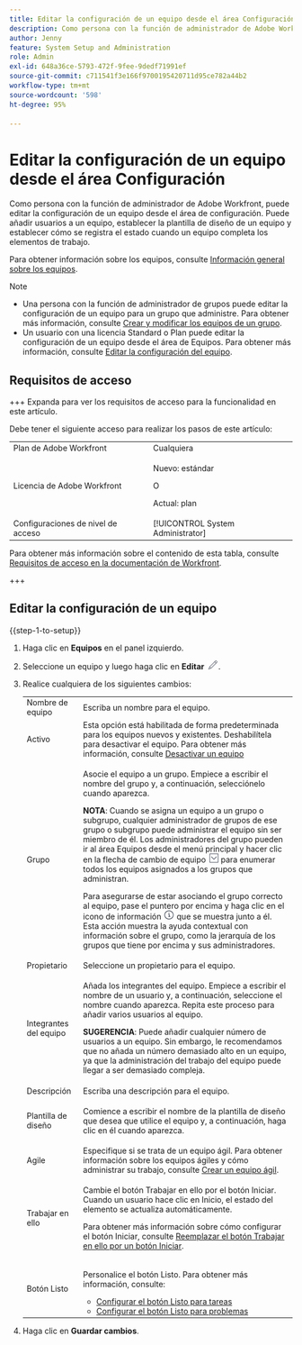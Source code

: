 ```yaml
---
title: Editar la configuración de un equipo desde el área Configuración
description: Como persona con la función de administrador de Adobe Workfront, puede editar la configuración de un equipo desde el área de configuración. Puede añadir usuarios a un equipo, establecer la plantilla de diseño de un equipo y establecer cómo se registra el estado cuando un equipo completa los elementos de trabajo.
author: Jenny
feature: System Setup and Administration
role: Admin
exl-id: 648a36ce-5793-472f-9fee-9dedf71991ef
source-git-commit: c711541f3e166f9700195420711d95ce782a44b2
workflow-type: tm+mt
source-wordcount: '598'
ht-degree: 95%

---
```


# Editar la configuración de un equipo desde el área Configuración

Como persona con la función de administrador de Adobe Workfront, puede editar la configuración de un equipo desde el área de configuración. Puede añadir usuarios a un equipo, establecer la plantilla de diseño de un equipo y establecer cómo se registra el estado cuando un equipo completa los elementos de trabajo.

Para obtener información sobre los equipos, consulte [Información general sobre los equipos](../../../people-teams-and-groups/create-and-manage-teams/teams-overview.md).

>[!NOTE]
>
>* Una persona con la función de administrador de grupos puede editar la configuración de un equipo para un grupo que administre. Para obtener más información, consulte [Crear y modificar los equipos de un grupo](../../../administration-and-setup/manage-groups/work-with-group-objects/create-and-modify-a-groups-teams.md).
>* Un usuario con una licencia Standard o Plan puede editar la configuración de un equipo desde el área de Equipos. Para obtener más información, consulte [Editar la configuración del equipo](../../../people-teams-and-groups/create-and-manage-teams/edit-team-settings.md).

## Requisitos de acceso

+++ Expanda para ver los requisitos de acceso para la funcionalidad en este artículo.

Debe tener el siguiente acceso para realizar los pasos de este artículo:

<table style="table-layout:auto"> 
 <col> 
 <col> 
 <tbody> 
  <tr> 
   <td role="rowheader">Plan de Adobe Workfront</td> 
   <td>Cualquiera</td> 
  </tr> 
  <tr> 
  <tr> 
   <td role="rowheader">Licencia de Adobe Workfront</td> 
   <td><p>Nuevo: estándar</p>
       <p>O</p>
       <p>Actual: plan</p></td>
  </tr> 
  </tr> 
  <tr> 
   <td role="rowheader">Configuraciones de nivel de acceso</td> 
   <td>[!UICONTROL System Administrator]</td>
  </tr> 
 </tbody> 
</table>

Para obtener más información sobre el contenido de esta tabla, consulte [Requisitos de acceso en la documentación de Workfront](/help/quicksilver/administration-and-setup/add-users/access-levels-and-object-permissions/access-level-requirements-in-documentation.md).

+++

## Editar la configuración de un equipo

{{step-1-to-setup}}

1. Haga clic en **Equipos** en el panel izquierdo.
1. Seleccione un equipo y luego haga clic en **Editar** ![Editar icono](assets/edit-icon.png).

1. Realice cualquiera de los siguientes cambios:

   <table style="table-layout:auto"> 
    <col> 
    <col> 
    <tbody> 
     <tr> 
      <td role="rowheader">Nombre de equipo</td> 
      <td>Escriba un nombre para el equipo.</td> 
     </tr>
      <tr data-mc-conditions="QuicksilverOrClassic.Draft mode"> 
       <td role="rowheader">Activo </td> 
       <td>Esta opción está habilitada de forma predeterminada para los equipos nuevos y existentes. Deshabilítela para desactivar el equipo. Para obtener más información, consulte <a href="../../../people-teams-and-groups/create-and-manage-teams/deactivate-a-team.md" class="MCXref xref">Desactivar un equipo</a> </td> 
      </tr>
     <tr> 
      <td role="rowheader">Grupo</td> 
      <td> <p>Asocie el equipo a un grupo. Empiece a escribir el nombre del grupo y, a continuación, selecciónelo cuando aparezca.</p> <p><b>NOTA</b>: Cuando se asigna un equipo a un grupo o subgrupo, cualquier administrador de grupos de ese grupo o subgrupo puede administrar el equipo sin ser miembro de él. Los administradores del grupo pueden ir al área Equipos desde el menú principal y hacer clic en la flecha de cambio de equipo <img src="assets/switch-team-icon.png" alt="Icono Cambiar de equipo"> para enumerar todos los equipos asignados a los grupos que administran.</p> <p>Para asegurarse de estar asociando el grupo correcto al equipo, pase el puntero por encima y haga clic en el icono de información <img src="assets/info-icon.png"> que se muestra junto a él. Esta acción muestra la ayuda contextual con información sobre el grupo, como la jerarquía de los grupos que tiene por encima y sus administradores.</p> </td> 
     </tr> 
     <tr> 
      <td role="rowheader">Propietario</td> 
      <td>Seleccione un propietario para el equipo.</td> 
     </tr> 
     <tr> 
      <td role="rowheader">Integrantes del equipo</td> 
      <td> <p>Añada los integrantes del equipo. Empiece a escribir el nombre de un usuario y, a continuación, seleccione el nombre cuando aparezca. Repita este proceso para añadir varios usuarios al equipo.</p> 
      <p><b>SUGERENCIA</b>: Puede añadir cualquier número de usuarios a un equipo. Sin embargo, le recomendamos que no añada un número demasiado alto en un equipo, ya que la administración del trabajo del equipo puede llegar a ser demasiado compleja.</p> </td> 
     </tr> 
     <tr> 
      <td role="rowheader">Descripción</td> 
      <td>Escriba una descripción para el equipo.</td> 
     </tr> 
     <tr> 
      <td role="rowheader">Plantilla de diseño</td> 
      <td> <p>Comience a escribir el nombre de la plantilla de diseño que desea que utilice el equipo y, a continuación, haga clic en él cuando aparezca.</p> </td> 
     </tr> 
     <tr> 
      <td role="rowheader">Agile</td> 
      <td>Especifique si se trata de un equipo ágil. Para obtener información sobre los equipos ágiles y cómo administrar su trabajo, consulte <a href="../../../agile/get-started-with-agile-in-workfront/create-an-agile-team.md" class="MCXref xref">Crear un equipo ágil</a>.</td> 
     </tr> 
     <tr data-mc-conditions=""> 
      <td role="rowheader">Trabajar en ello</td> 
      <td> <p>Cambie el botón Trabajar en ello por el botón Iniciar. Cuando un usuario hace clic en Inicio, el estado del elemento se actualiza automáticamente.</p> <p>Para obtener más información sobre cómo configurar el botón Iniciar, consulte <a href="../../../people-teams-and-groups/create-and-manage-teams/work-on-it-button-to-start-button.md" class="MCXref xref">Reemplazar el botón Trabajar en ello por un botón Iniciar</a>.</p> </td> 
     </tr> 
     <tr> 
      <td role="rowheader">Botón Listo</td> 
      <td> <p>Personalice el botón Listo. Para obtener más información, consulte:</p> 
       <ul> 
        <li><a href="../../../people-teams-and-groups/create-and-manage-teams/configure-the-done-button-for-tasks.md" class="MCXref xref">Configurar el botón Listo para tareas</a> </li> 
        <li><a href="../../../people-teams-and-groups/create-and-manage-teams/configure-the-done-button-for-issues.md" class="MCXref xref">Configurar el botón Listo para problemas</a> </li> 
       </ul> </td> 
     </tr> 
    </tbody> 
   </table>

1. Haga clic en **Guardar cambios**.
